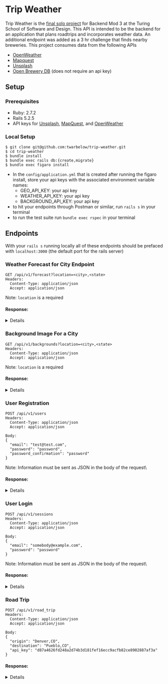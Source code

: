 # Trip Weather
Trip Weather is the [final solo project](https://backend.turing.edu/module3/projects/sweater_weather/) for Backend Mod 3 at the Turing School of Software and Design. This API is intended to be the backend for an application that plans roadtrips and incorporates weather data. An additional endpoint was added as a 3 hr challenge that finds nearby breweries. This project consumes data from the following APIs
- [OpenWeather](https://openweathermap.org/api/one-call-api)
- [Mapquest](https://developer.mapquest.com/documentation/geocoding-api/)
- [Unsplash](https://unsplash.com/developers)
- [Open Brewery DB](https://www.openbrewerydb.org/) (does not require an api key)

## Setup
### Prerequisites
- Ruby: 2.7.2
- Rails 5.2.5
- API keys for [Unsplash](https://unsplash.com/documentation#search-photos),
  [MapQuest](https://developer.mapquest.com/documentation/geocoding-api/),
  and [OpenWeather](https://openweathermap.org/api/one-call-api#data)


### Local Setup
```
$ git clone git@github.com:twarbelow/trip-weather.git
$ cd trip-weather
$ bundle install
$ bundle exec rails db:{create,migrate}
$ bundle exec figaro install
```
- In the `config/application.yml` that is created after running the figaro install, store your api keys with the associated environment variable names:
  -  GEO_API_KEY: your api key
  -  WEATHER_API_KEY: your api key
  -  BACKGROUND_API_KEY: your api key
-  to hit your endpoints through Postman or similar, run `rails s` in your terminal
-  to run the test suite run `bundle exec rspec` in your terminal

## Endpoints
With your `rails s` running locally all of these endpoints should be prefaced
with `localhost:3000` (the default port for the rails server)

### Weather Forecast for City Endpoint
```
GET /api/v1/forecast?location=<city>,<state>
Headers:
  Content-Type: application/json
  Accept: application/json
```

Note: `location` is a required
#### Response:
<details>
<pre><code>
{
    "data": {
        "id": null,
        "type": "forecast",
        "attributes": {
            "current_weather": {
                "datetime": "2021-08-10 20:26:29 -0700",
                "sunrise": "2021-08-10 05:07:41 -0700",
                "sunset": "2021-08-10 19:02:56 -0700",
                "temperature": 298.99,
                "feels_like": 298.28,
                "humidity": 25,
                "uvi": 0,
                "visibility": 10000,
                "conditions": "scattered clouds",
                "icon": "03n"
            },
            "daily_weather": [
                {
                    "date": "2021-08-10",
                    "sunrise": "2021-08-10T05:07:41.000-07:00",
                    "sunset": "2021-08-10T19:02:56.000-07:00",
                    "max_temp": 307.99,
                    "min_temp": 295.1,
                    "conditions": "clear sky",
                    "icon": "01d"
                },
                {
                    "date": "2021-08-11",
                    "sunrise": "2021-08-11T05:08:38.000-07:00",
                    "sunset": "2021-08-11T19:01:41.000-07:00",
                    "max_temp": 309.31,
                    "min_temp": 295.78,
                    "conditions": "clear sky",
                    "icon": "01d"
                },
                {
                    "date": "2021-08-12",
                    "sunrise": "2021-08-12T05:09:35.000-07:00",
                    "sunset": "2021-08-12T19:00:25.000-07:00",
                    "max_temp": 304.11,
                    "min_temp": 297.11,
                    "conditions": "overcast clouds",
                    "icon": "04d"
                },
                {
                    "date": "2021-08-13",
                    "sunrise": "2021-08-13T05:10:32.000-07:00",
                    "sunset": "2021-08-13T18:59:08.000-07:00",
                    "max_temp": 307.29,
                    "min_temp": 294.48,
                    "conditions": "light rain",
                    "icon": "10d"
                },
                {
                    "date": "2021-08-14",
                    "sunrise": "2021-08-14T05:11:29.000-07:00",
                    "sunset": "2021-08-14T18:57:50.000-07:00",
                    "max_temp": 307.74,
                    "min_temp": 294.23,
                    "conditions": "few clouds",
                    "icon": "02d"
                }
            ],
            "hourly_weather": [
                {
                    "time": "20:00:00",
                    "temperature": 298.99,
                    "conditions": "scattered clouds",
                    "icon": "03n"
                },
                {
                    "time": "21:00:00",
                    "temperature": 299.52,
                    "conditions": "scattered clouds",
                    "icon": "03n"
                },
                {
                    "time": "22:00:00",
                    "temperature": 299.76,
                    "conditions": "scattered clouds",
                    "icon": "03n"
                },
                {
                    "time": "23:00:00",
                    "temperature": 299.42,
                    "conditions": "scattered clouds",
                    "icon": "03n"
                },
                {
                    "time": " 0:00:00",
                    "temperature": 298.72,
                    "conditions": "clear sky",
                    "icon": "01n"
                },
                {
                    "time": " 1:00:00",
                    "temperature": 297.88,
                    "conditions": "clear sky",
                    "icon": "01n"
                },
                {
                    "time": " 2:00:00",
                    "temperature": 297.3,
                    "conditions": "clear sky",
                    "icon": "01n"
                },
                {
                    "time": " 3:00:00",
                    "temperature": 296.85,
                    "conditions": "clear sky",
                    "icon": "01n"
                }
            ]
        }
    }
}
</code></pre>
</details>

### Background Image For a City
```
GET /api/v1/backgrounds?location=<city>,<state>
Headers:
  Content-Type: application/json
  Accept: application/json
```

Note: `location` is a required
#### Response:
<details>
<pre><code>
{
    "data": {
        "id": null,
        "type": "background",
        "attributes": {
            "id": null,
            "location": "denver,co",
            "description": "Night Time Downtown Denver",
            "image_url": "https://images.unsplash.com/photo-1619856699906-09e1f58c98b1?crop=entropy&cs=srgb&fm=jpg&ixid=MnwyNTI2MjR8MHwxfHNlYXJjaHwxfHxjaXR5JTIwb2YlMjBkZW52ZXIlMkNjb3xlbnwwfHx8fDE2Mjg1NzAwODk&ixlib=rb-1.2.1&q=85",
            "credit": {
                "source": "unsplash.com",
                "author": "Ryan De Hamer"
            }
        }
    }
}
</code></pre>
</details>

### User Registration

```
POST /api/v1/users
Headers:
  Content-Type: application/json
  Accept: application/json

Body:
{
  "email": "test@test.com",
  "password": "password",
  "password_confirmation": "password"
}
```

Note: Information must be sent as JSON in the body of the request\
#### Response:
<details>
<pre><code>
{
    "data": {
        "id": "1",
        "type": "users",
        "attributes": {
            "email": "test@test.com",
            "api_key": "d87a4626fd248a2d74b3d181fef16ecc9acfb82ce8902887af3a"
        }
    }
}
</code></pre>
</details>

### User Login
```
POST /api/v1/sessions
Headers:
  Content-Type: application/json
  Accept: application/json

Body:
{
  "email": "somebody@example.com",
  "password": "password"
}
```

Note: Information must be sent as JSON in the body of the request\
#### Response:
<details>
<pre><code>
{
    "data": {
        "id": "1",
        "type": "users",
        "attributes": {
            "email": "test@test.com",
            "api_key": "d87a4626fd248a2d74b3d181fef16ecc9acfb82ce8902887af3a"
        }
    }
}
</code></pre>
</details>

### Road Trip
```
POST /api/v1/road_trip
Headers:
  Content-Type: application/json
  Accept: application/json

Body:
{
  "origin": "Denver,CO",
  "destination": "Pueblo,CO",
  "api_key": "d87a4626fd248a2d74b3d181fef16ecc9acfb82ce8902887af3a"
}
```

#### Response:
<details>
<pre><code>
{
    "data": {
        "id": null,
        "type": "roadtrip",
        "attributes": {
            "id": null,
            "type": "roadtrip",
            "start_city": "Denver,CO",
            "end_city": "Pueblo,CO",
            "travel_time": "01:44:22",
            "weather_at_eta": {
                "temperature": 298.5,
                "conditions": "few clouds"
            }
        }
    }
}
</code></pre>
</details>

